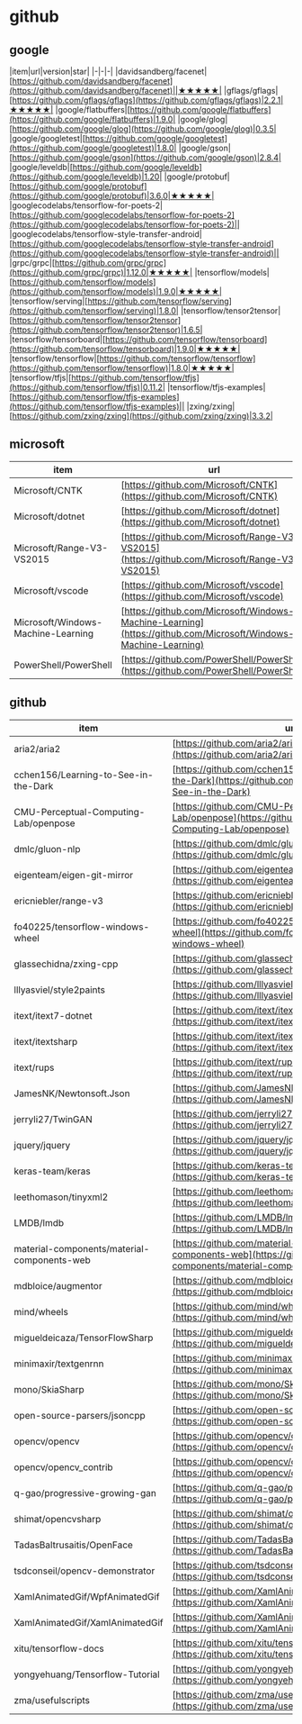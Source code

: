 # github

## google
|item|url|version|star|
|-|-|-|
|davidsandberg/facenet|[https://github.com/davidsandberg/facenet](https://github.com/davidsandberg/facenet)||★★★★★|
|gflags/gflags|[https://github.com/gflags/gflags](https://github.com/gflags/gflags)|2.2.1|★★★★★|
|google/flatbuffers|[https://github.com/google/flatbuffers](https://github.com/google/flatbuffers)|1.9.0|
|google/glog|[https://github.com/google/glog](https://github.com/google/glog)|0.3.5|
|google/googletest|[https://github.com/google/googletest](https://github.com/google/googletest)|1.8.0|
|google/gson|[https://github.com/google/gson](https://github.com/google/gson)|2.8.4|
|google/leveldb|[https://github.com/google/leveldb](https://github.com/google/leveldb)|1.20|
|google/protobuf|[https://github.com/google/protobuf](https://github.com/google/protobuf)|3.6.0|★★★★★|
|googlecodelabs/tensorflow-for-poets-2|[https://github.com/googlecodelabs/tensorflow-for-poets-2](https://github.com/googlecodelabs/tensorflow-for-poets-2)||
|googlecodelabs/tensorflow-style-transfer-android|[https://github.com/googlecodelabs/tensorflow-style-transfer-android](https://github.com/googlecodelabs/tensorflow-style-transfer-android)||
|grpc/grpc|[https://github.com/grpc/grpc](https://github.com/grpc/grpc)|1.12.0|★★★★★|
|tensorflow/models|[https://github.com/tensorflow/models](https://github.com/tensorflow/models)|1.9.0|★★★★★|
|tensorflow/serving|[https://github.com/tensorflow/serving](https://github.com/tensorflow/serving)|1.8.0|
|tensorflow/tensor2tensor|[https://github.com/tensorflow/tensor2tensor](https://github.com/tensorflow/tensor2tensor)|1.6.5|
|tensorflow/tensorboard|[https://github.com/tensorflow/tensorboard](https://github.com/tensorflow/tensorboard)|1.9.0|★★★★★|
|tensorflow/tensorflow|[https://github.com/tensorflow/tensorflow](https://github.com/tensorflow/tensorflow)|1.8.0|★★★★★|
|tensorflow/tfjs|[https://github.com/tensorflow/tfjs](https://github.com/tensorflow/tfjs)|0.11.2|
|tensorflow/tfjs-examples|[https://github.com/tensorflow/tfjs-examples](https://github.com/tensorflow/tfjs-examples)||
|zxing/zxing|[https://github.com/zxing/zxing](https://github.com/zxing/zxing)|3.3.2|


## microsoft
|item|url|version|star|
|-|-|-|-|
|Microsoft/CNTK|[https://github.com/Microsoft/CNTK](https://github.com/Microsoft/CNTK)|2.5.1|★☆☆☆☆|
|Microsoft/dotnet|[https://github.com/Microsoft/dotnet](https://github.com/Microsoft/dotnet)||★★★★★|
|Microsoft/Range-V3-VS2015|[https://github.com/Microsoft/Range-V3-VS2015](https://github.com/Microsoft/Range-V3-VS2015)|vcpkg5|
|Microsoft/vscode|[https://github.com/Microsoft/vscode](https://github.com/Microsoft/vscode)|1.24.0|★★★★★|
|Microsoft/Windows-Machine-Learning|[https://github.com/Microsoft/Windows-Machine-Learning](https://github.com/Microsoft/Windows-Machine-Learning)||
|PowerShell/PowerShell|[https://github.com/PowerShell/PowerShell](https://github.com/PowerShell/PowerShell)|6.0.2|

## github
|item|url|version|star|
|-|-|-|-|
|aria2/aria2|[https://github.com/aria2/aria2](https://github.com/aria2/aria2)|1.34.0|
|cchen156/Learning-to-See-in-the-Dark|[https://github.com/cchen156/Learning-to-See-in-the-Dark](https://github.com/cchen156/Learning-to-See-in-the-Dark)|
|CMU-Perceptual-Computing-Lab/openpose|[https://github.com/CMU-Perceptual-Computing-Lab/openpose](https://github.com/CMU-Perceptual-Computing-Lab/openpose)|1.3.0|
|dmlc/gluon-nlp|[https://github.com/dmlc/gluon-nlp](https://github.com/dmlc/gluon-nlp)|0.2.0|
|eigenteam/eigen-git-mirror|[https://github.com/eigenteam/eigen-git-mirror](https://github.com/eigenteam/eigen-git-mirror)|3.3.4|
|ericniebler/range-v3|[https://github.com/ericniebler/range-v3](https://github.com/ericniebler/range-v3)|0.3.6|
|fo40225/tensorflow-windows-wheel|[https://github.com/fo40225/tensorflow-windows-wheel](https://github.com/fo40225/tensorflow-windows-wheel)|1.8.0|
|glassechidna/zxing-cpp|[https://github.com/glassechidna/zxing-cpp](https://github.com/glassechidna/zxing-cpp)||
|lllyasviel/style2paints|[https://github.com/lllyasviel/style2paints](https://github.com/lllyasviel/style2paints)|
|itext/itext7-dotnet|[https://github.com/itext/itext7-dotnet](https://github.com/itext/itext7-dotnet)|7.1.2|★★★★★|
|itext/itextsharp|[https://github.com/itext/itextsharp](https://github.com/itext/itextsharp)|5.5.13|
|itext/rups|[https://github.com/itext/rups](https://github.com/itext/rups)|5.5.9|★☆☆☆☆|
|JamesNK/Newtonsoft.Json|[https://github.com/JamesNK/Newtonsoft.Json](https://github.com/JamesNK/Newtonsoft.Json)|11.0.2|★★★★★|
|jerryli27/TwinGAN|[https://github.com/jerryli27/TwinGAN](https://github.com/jerryli27/TwinGAN)||
|jquery/jquery|[https://github.com/jquery/jquery](https://github.com/jquery/jquery)|3.3.1|★★★★★|
|keras-team/keras|[https://github.com/keras-team/keras](https://github.com/keras-team/keras)|2.2.0|★★★★★|
|leethomason/tinyxml2|[https://github.com/leethomason/tinyxml2](https://github.com/leethomason/tinyxml2)|6.0.2|★☆☆☆☆|
|LMDB/lmdb|[https://github.com/LMDB/lmdb](https://github.com/LMDB/lmdb)|0.9.22|★☆☆☆☆|
|material-components/material-components-web|[https://github.com/material-components/material-components-web](https://github.com/material-components/material-components-web)|0.35.1|
|mdbloice/augmentor|[https://github.com/mdbloice/augmentor](https://github.com/mdbloice/augmentor)|0.2.1|
|mind/wheels|[https://github.com/mind/wheels](https://github.com/mind/wheels)|1.8.0|
|migueldeicaza/TensorFlowSharp|[https://github.com/migueldeicaza/TensorFlowSharp](https://github.com/migueldeicaza/TensorFlowSharp)|1.7.0|
|minimaxir/textgenrnn|[https://github.com/minimaxir/textgenrnn](https://github.com/minimaxir/textgenrnn)|1.3.1|
|mono/SkiaSharp|[https://github.com/mono/SkiaSharp](https://github.com/mono/SkiaSharp)|1.60.1|
|open-source-parsers/jsoncpp|[https://github.com/open-source-parsers/jsoncpp](https://github.com/open-source-parsers/jsoncpp)|1.8.4|★★★★★|
|opencv/opencv|[https://github.com/opencv/opencv](https://github.com/opencv/opencv)|3.4.1|★★★★★|
|opencv/opencv_contrib|[https://github.com/opencv/opencv_contrib](https://github.com/opencv/opencv_contrib)|3.4.1|★★★★★|
|q-gao/progressive-growing-gan|[https://github.com/q-gao/progressive-growing-gan](https://github.com/q-gao/progressive-growing-gan)||
|shimat/opencvsharp|[https://github.com/shimat/opencvsharp](https://github.com/shimat/opencvsharp)|3.4.1|★★★★★|
|TadasBaltrusaitis/OpenFace|[https://github.com/TadasBaltrusaitis/OpenFace](https://github.com/TadasBaltrusaitis/OpenFace)|2.0.2|
|tsdconseil/opencv-demonstrator|[https://github.com/tsdconseil/opencv-demonstrator](https://github.com/tsdconseil/opencv-demonstrator)|1.3.0|
|XamlAnimatedGif/WpfAnimatedGif|[https://github.com/XamlAnimatedGif/WpfAnimatedGif](https://github.com/XamlAnimatedGif/WpfAnimatedGif)||
|XamlAnimatedGif/XamlAnimatedGif|[https://github.com/XamlAnimatedGif/XamlAnimatedGif](https://github.com/XamlAnimatedGif/XamlAnimatedGif)|1.1.10|
|xitu/tensorflow-docs|[https://github.com/xitu/tensorflow-docs](https://github.com/xitu/tensorflow-docs)||
|yongyehuang/Tensorflow-Tutorial|[https://github.com/yongyehuang/Tensorflow-Tutorial](https://github.com/yongyehuang/Tensorflow-Tutorial)||★☆☆☆☆|
|zma/usefulscripts|[https://github.com/zma/usefulscripts](https://github.com/zma/usefulscripts)|||
